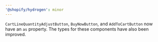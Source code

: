 ```yaml
---
'@shopify/hydrogen': minor
---
```


`CartLineQuantityAdjustButton`, `BuyNowButton`, and `AddToCartButton` now have an `as` property. The types for these components have also been improved.
